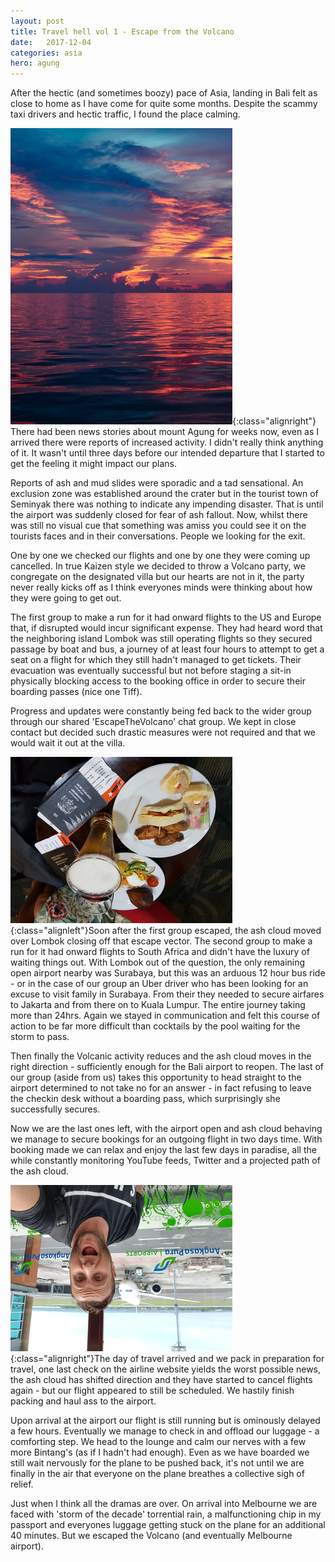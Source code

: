 ```yaml
---
layout: post
title: Travel hell vol 1 - Escape from the Volcano
date:   2017-12-04
categories: asia
hero: agung
---
```

After the hectic (and sometimes boozy) pace of Asia, landing in Bali felt as close to home as I have come for quite some months. Despite the scammy taxi drivers and hectic traffic, I found the place calming.

![Volcanos make for great sunsets](/assets/img/posts/volcanic_sunset.png){:class="alignright"} There had been news stories about mount Agung for weeks now, even as I arrived there were reports of increased activity. I didn't really think anything of it. It wasn't until three days before our intended departure that I started to get the feeling it might impact our plans.

Reports of ash and mud slides were sporadic and a tad sensational. An exclusion zone was established around the crater but in the tourist town of Seminyak there was nothing to indicate any impending disaster. That is until the airport was suddenly closed for fear of ash fallout. Now, whilst there was still no visual cue that something was amiss you could see it on the tourists faces and in their conversations. People we looking for the exit.

One by one we checked our flights and one by one they were coming up cancelled. In true Kaizen style we decided to throw a Volcano party, we congregate on the designated villa but our hearts are not in it, the party never really kicks off as I think everyones minds were thinking about how they were going to get out.

The first group to make a run for it had onward flights to the US and Europe that, if disrupted would incur significant expense. They had heard word that the neighboring island Lombok was still operating flights so they secured passage by boat and bus, a journey of at least four hours to attempt to get a seat on a flight for which they still hadn't managed to get tickets. Their evacuation was eventually successful but not before staging a sit-in physically blocking access to the booking office in order to secure their boarding passes (nice one Tiff).

Progress and updates were constantly being fed back to the wider group through our shared 'EscapeTheVolcano' chat group. We kept in close contact but decided such drastic measures were not required and that we would wait it out at the villa.

![Volcanos make for great sunsets](/assets/img/posts/passports.png){:class="alignleft"}Soon after the first group escaped, the ash cloud moved over Lombok closing off that escape vector. The second group to make a run for it had onward flights to South Africa and didn't have the luxury of waiting things out. With Lombok out of the question, the only remaining open airport nearby was Surabaya, but this was an arduous 12 hour bus ride - or in the case of our group an Uber driver who has been looking for an excuse to visit family in Surabaya. From their they needed to secure airfares to Jakarta and from there on to Kuala Lumpur. The entire journey taking more than 24hrs. Again we stayed in communication and felt this course of action to be far more difficult than cocktails by the pool waiting for the storm to pass.

Then finally the Volcanic activity reduces and the ash cloud moves in the right direction - sufficiently enough for the Bali airport to reopen. The last of our group (aside from us) takes this opportunity to head straight to the airport determined to not take no for an answer - in fact refusing to leave the checkin desk without a boarding pass, which surprisingly she successfully secures.

Now we are the last ones left, with the airport open and ash cloud behaving we manage to secure bookings for an outgoing flight in two days time. With booking made we can relax and enjoy the last few days in paradise, all the while constantly monitoring YouTube feeds, Twitter and a projected path of the ash cloud.

![Volcanos make for great sunsets](/assets/img/posts/leaving.png){:class="alignright"}The day of travel arrived and we pack in preparation for travel, one last check on the airline website yields the worst possible news, the ash cloud has shifted direction and they have started to cancel flights again - but our flight appeared to still be scheduled. We hastily finish packing and haul ass to the airport.

Upon arrival at the airport our flight is still running but is ominously delayed a few hours. Eventually we manage to check in and offload our luggage - a comforting step. We head to the lounge and calm our nerves with a few more Bintang's (as if I hadn't had enough). Even as we have boarded we still wait nervously for the plane to be pushed back, it's not until we are finally in the air that everyone on the plane breathes a collective sigh of relief.

Just when I think all the dramas are over. On arrival into Melbourne we are faced with 'storm of the decade' torrential rain, a malfunctioning chip in my passport and everyones luggage getting stuck on the plane for an additional 40 minutes. But we escaped the Volcano (and eventually Melbourne airport).
